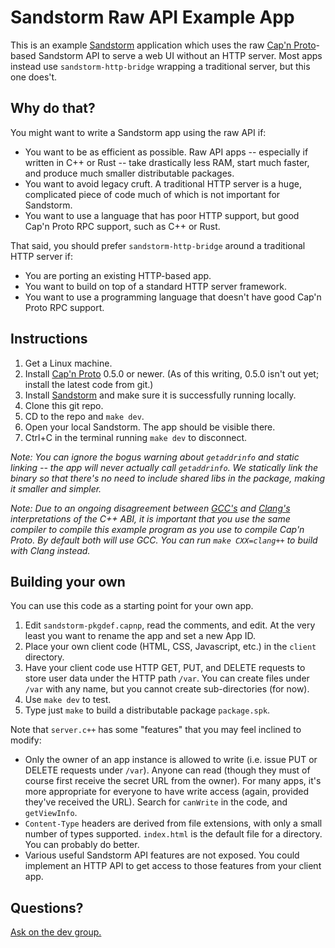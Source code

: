 # Sandstorm Raw API Example App

This is an example [Sandstorm](https://sandstorm.io) application which uses the raw [Cap'n Proto](https://capnproto.org)-based Sandstorm API to serve a web UI without an HTTP server. Most apps instead use `sandstorm-http-bridge` wrapping a traditional server, but this one does't.

## Why do that?

You might want to write a Sandstorm app using the raw API if:

* You want to be as efficient as possible. Raw API apps -- especially if written in C++ or Rust -- take drastically less RAM, start much faster, and produce much smaller distributable packages.
* You want to avoid legacy cruft. A traditional HTTP server is a huge, complicated piece of code much of which is not important for Sandstorm.
* You want to use a language that has poor HTTP support, but good Cap'n Proto RPC support, such as C++ or Rust.

That said, you should prefer `sandstorm-http-bridge` around a traditional HTTP server if:

* You are porting an existing HTTP-based app.
* You want to build on top of a standard HTTP server framework.
* You want to use a programming language that doesn't have good Cap'n Proto RPC support.

## Instructions

1. Get a Linux machine.
2. Install [Cap'n Proto](https://capnproto.org) 0.5.0 or newer. (As of this writing, 0.5.0 isn't out yet; install the latest code from git.)
3. Install [Sandstorm](https://github.com/sandstorm-io/sandstorm) and make sure it is successfully running locally.
4. Clone this git repo.
5. CD to the repo and `make dev`.
6. Open your local Sandstorm. The app should be visible there.
7. Ctrl+C in the terminal running `make dev` to disconnect.

_Note: You can ignore the bogus warning about `getaddrinfo` and static linking -- the app will never actually call `getaddrinfo`. We statically link the binary so that there's no need to include shared libs in the package, making it smaller and simpler._

_Note: Due to an ongoing disagreement between [GCC's](https://gcc.gnu.org/bugzilla/show_bug.cgi?id=58074) and [Clang's](https://llvm.org/bugs/show_bug.cgi?id=23764) interpretations of the C++ ABI, it is important that you use the same compiler to compile this example program as you use to compile Cap'n Proto. By default both will use GCC. You can run `make CXX=clang++` to build with Clang instead._

## Building your own

You can use this code as a starting point for your own app.

1. Edit `sandstorm-pkgdef.capnp`, read the comments, and edit. At the very least you want to rename the app and set a new App ID.
2. Place your own client code (HTML, CSS, Javascript, etc.) in the `client` directory.
3. Have your client code use HTTP GET, PUT, and DELETE requests to store user data under the HTTP path `/var`. You can create files under `/var` with any name, but you cannot create sub-directories (for now).
4. Use `make dev` to test.
5. Type just `make` to build a distributable package `package.spk`.

Note that `server.c++` has some "features" that you may feel inclined to modify:

* Only the owner of an app instance is allowed to write (i.e. issue PUT or DELETE requests under `/var`). Anyone can read (though they must of course first receive the secret URL from the owner). For many apps, it's more appropriate for everyone to have write access (again, provided they've received the URL). Search for `canWrite` in the code, and `getViewInfo`.
* `Content-Type` headers are derived from file extensions, with only a small number of types supported. `index.html` is the default file for a directory. You can probably do better.
* Various useful Sandstorm API features are not exposed. You could implement an HTTP API to get access to those features from your client app.

## Questions?

[Ask on the dev group.](https://groups.google.com/group/sandstorm-dev)
